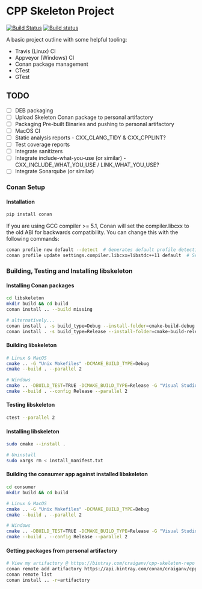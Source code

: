 # CPP Skeleton Project

[![Build Status](https://travis-ci.org/CraigANV/cpp-project-skeleton.svg?branch=master)](https://travis-ci.org/CraigANV/cpp-project-skeleton)
[![Build status](https://ci.appveyor.com/api/projects/status/github/CraigANV/cpp-project-skeleton?svg=true)](https://ci.appveyor.com/project/CraigANV/cpp-project-skeleton/branch/master)

A basic project outline with some helpful tooling:
- Travis (Linux) CI
- Appveyor (Windows) CI
- Conan package management
- CTest
- GTest

## TODO
- [ ] DEB packaging
- [ ] Upload Skeleton Conan package to personal artifactory
- [ ] Packaging Pre-built Binaries and pushing to personal artifactory 
- [ ] MacOS CI
- [ ] Static analysis reports - CXX_CLANG_TIDY & CXX_CPPLINT?
- [ ] Test coverage reports
- [ ] Integrate sanitizers
- [ ] Integrate include-what-you-use (or similar) - CXX_INCLUDE_WHAT_YOU_USE / LINK_WHAT_YOU_USE?
- [ ] Integrate Sonarqube (or similar)

### Conan Setup

#### Installation
```bash
pip install conan
```

If you are using GCC compiler >= 5.1, Conan will set the compiler.libcxx to the old ABI for backwards compatibility. You can change this with the following commands:
```bash
conan profile new default --detect  # Generates default profile detecting GCC and sets old ABI
conan profile update settings.compiler.libcxx=libstdc++11 default  # Sets libcxx to C++11 ABI
```

### Building, Testing and Installing libskeleton

#### Installing Conan packages
```bash
cd libskeleton
mkdir build && cd build
conan install .. --build missing

# alternatively...
conan install . -s build_type=Debug --install-folder=cmake-build-debug --build missing
conan install . -s build_type=Release --install-folder=cmake-build-release --build missing
```

#### Building libskeleton
```bash
# Linux & MacOS
cmake .. -G "Unix Makefiles" -DCMAKE_BUILD_TYPE=Debug
cmake --build . --parallel 2

# Windows
cmake .. -DBUILD_TEST=TRUE -DCMAKE_BUILD_TYPE=Release -G "Visual Studio 16"
cmake --build . --config Release --parallel 2
```

#### Testing libskeleton
```bash
ctest --parallel 2
```

#### Installing libskeleton
```bash
sudo cmake --install .

# Uninstall
sudo xargs rm < install_manifest.txt
```

#### Building the consumer app against installed libskeleton
```bash
cd consumer
mkdir build && cd build

# Linux & MacOS
cmake .. -G "Unix Makefiles" -DCMAKE_BUILD_TYPE=Debug
cmake --build . --parallel 2

# Windows
cmake .. -DBUILD_TEST=TRUE -DCMAKE_BUILD_TYPE=Release -G "Visual Studio 16"
cmake --build . --config Release --parallel 2
```

#### Getting packages from personal artifactory
```bash
# View my artifactory @ https://bintray.com/craiganv/cpp-skeleton-repo
conan remote add artifactory https://api.bintray.com/conan/craiganv/cpp-skeleton-repo
conan remote list
conan install .. -r=artifactory
```

